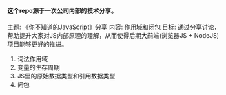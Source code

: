 #### 这个repo源于一次公司内部的技术分享。

主题: 《你不知道的JavaScript》分享
内容: 作用域和闭包
目标: 通过分享讨论，帮助提升大家对JS内部原理的理解，从而使得后期大前端(浏览器JS + NodeJS)项目能够更好的推进。


1. 词法作用域
2. 变量的生存周期
3. JS里的原始数据类型和引用数据类型
4. 闭包
